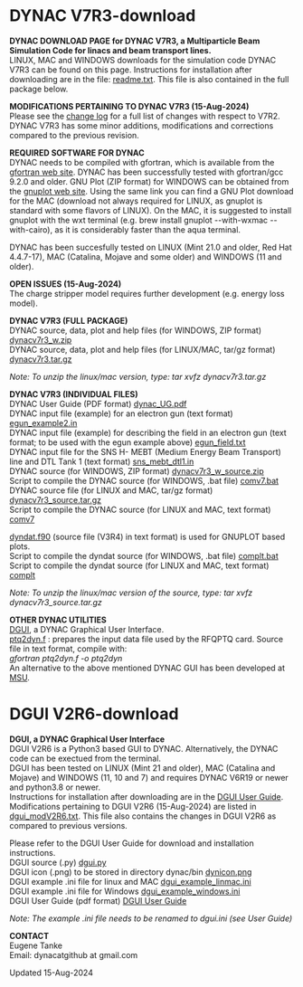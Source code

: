 # DYNAC V7R3-download 
**DYNAC DOWNLOAD PAGE for DYNAC V7R3, a Multiparticle Beam Simulation Code for linacs and beam transport lines.**  
LINUX, MAC and WINDOWS downloads for the simulation code DYNAC V7R3 can be found on this page. Instructions for installation after downloading are in the file: [readme.txt](https://github.com/dynac-source/DYNAC-download/blob/main/readme.txt). This file is also contained in the full package below.

**MODIFICATIONS PERTAINING TO DYNAC V7R3 (15-Aug-2024)**  
Please see the [change log](https://github.com/dynac-source/DYNAC-download/blob/main/modV7R4.txt) for a full list of changes with respect to V7R2.  
DYNAC V7R3 has some minor additions, modifications and corrections compared to the previous revision.


**REQUIRED SOFTWARE FOR DYNAC**  
DYNAC needs to be compiled with gfortran, which is available from the [gfortran web site](http://gcc.gnu.org/wiki/GFortranBinaries). DYNAC has been successfully tested with gfortran/gcc 9.2.0 and older.
GNU Plot (ZIP format) for WINDOWS can be obtained from the [gnuplot web site](http://sourceforge.net/projects/gnuplot/).
Using the same link you can find a GNU Plot download for the MAC (download not always required for LINUX, as gnuplot is standard with some flavors of LINUX). On the MAC, it is suggested to install gnuplot with the wxt terminal (e.g. brew install gnuplot --with-wxmac --with-cairo), as it is considerably faster than the aqua terminal.

DYNAC has been succesfully tested on LINUX (Mint 21.0 and older, Red Hat 4.4.7-17), MAC (Catalina, Mojave and some older) and WINDOWS (11 and older).

**OPEN ISSUES (15-Aug-2024)**  
The charge stripper model requires further development (e.g. energy loss model).

**DYNAC V7R3 (FULL PACKAGE)**  
DYNAC source, data, plot and help files (for WINDOWS, ZIP format) [dynacv7r3_w.zip](https://github.com/dynac-source/DYNAC-download-V7R3/blob/main/dynacv7r3_w.zip)  
DYNAC source, data, plot and help files (for LINUX/MAC, tar/gz format) [dynacv7r3.tar.gz](https://github.com/dynac-source/DYNAC-download-V7R3/blob/main/dynacv7r3.tar.gz)  

*Note: To unzip the linux/mac version, type: tar xvfz dynacv7r3.tar.gz*   

**DYNAC V7R3 (INDIVIDUAL FILES)**  
DYNAC User Guide (PDF format) [dynac_UG.pdf](https://github.com/dynac-source/DYNAC-download-V7R3/blob/main/dynac_UG.pdf)  
DYNAC input file (example) for an electron gun (text format) [egun_example2.in](https://github.com/dynac-source/DYNAC-download-V7R3/blob/main/egun_example2.in)  
DYNAC input file (example) for describing the field in an electron gun (text format; to be used with the egun example above) [egun_field.txt](https://github.com/dynac-source/DYNAC-download/files/6633699/egun_field.txt)  
DYNAC input file for the SNS H- MEBT (Medium Energy Beam Transport) line and DTL Tank 1 (text format) [sns_mebt_dtl1.in](https://github.com/dynac-source/DYNAC-download/blob/main/sns_mebt_dtl1.in)  
DYNAC source (for WINDOWS, ZIP format) [dynacv7r3_w_source.zip](https://github.com/dynac-source/DYNAC-download-V7R3/blob/main/dynacv7r3_w_source.zip)  
Script to compile the DYNAC source (for WINDOWS, .bat file) [comv7.bat](https://github.com/dynac-source/DYNAC-download/blob/main/comv7.bat)  
DYNAC source file (for LINUX and MAC, tar/gz format) [dynacv7r3_source.tar.gz](https://github.com/dynac-source/DYNAC-download-V7R3/blob/main/dynacv7r3_source.tar.gz)  
Script to compile the DYNAC source (for LINUX and MAC, text format) [comv7](https://github.com/dynac-source/DYNAC-download/blob/main/comv7)  


[dyndat.f90](https://github.com/dynac-source/DYNAC-download-V7R3/blob/main/dyndat.f90) (source file (V3R4) in text format) is used for GNUPLOT based plots.  
Script to compile the dyndat source (for WINDOWS, .bat file) [complt.bat](https://github.com/dynac-source/DYNAC-download/blob/main/complt.bat)  
Script to compile the dyndat source (for LINUX and MAC, text format) [complt](https://github.com/dynac-source/DYNAC-download/blob/main/complt)  

*Note: To unzip the linux/mac version of the source, type: tar xvfz dynacv7r3_source.tar.gz*

**OTHER DYNAC UTILITIES**  
[DGUI](https://github.com/dynac-source/DYNAC-download-V7R3/blob/main/README.md#dgui-v2r6-download), a DYNAC Graphical User Interface.  
[ptq2dyn.f](https://github.com/dynac-source/DYNAC-download/blob/main/ptq2dyn.f) : prepares the input data file used by the RFQPTQ card. Source file in text format, compile with:  
*gfortran ptq2dyn.f -o ptq2dyn*  
An alternative to the above mentioned DYNAC GUI has been developed at [MSU](https://github.com/NSCLAlt/DynacGUI).

# DGUI V2R6-download
**DGUI, a DYNAC Graphical User Interface**  
DGUI V2R6 is a Python3 based GUI to DYNAC. Alternatively, the DYNAC code can be exectued from the terminal.  
DGUI has been tested on LINUX (Mint 21 and older), MAC (Catalina and Mojave) and WINDOWS (11, 10 and 7) and requires DYNAC V6R19 or newer and python3.8 or newer.  
Instructions for installation after downloading are in the [DGUI User Guide](https://github.com/dynac-source/DYNAC-download-V7R3/blob/main/dgui_UG.pdf).  
Modifications pertaining to DGUI V2R6 (15-Aug-2024) are listed in [dgui_modV2R6.txt](https://github.com/dynac-source/DYNAC-download-V7R3/blob/main/dgui_modV2R6.txt). This file also contains the changes in DGUI V2R6 as compared to previous versions.   

Please refer to the DGUI User Guide for download and installation instructions.  
DGUI source (.py) [dgui.py](https://github.com/dynac-source/DYNAC-download-V7R3/blob/main/dgui.py)  
DGUI icon (.png) to be stored in directory dynac/bin [dynicon.png](https://github.com/dynac-source/DYNAC-download/blob/main/dynicon.png)  
DGUI example .ini file for linux and MAC [dgui_example_linmac.ini](https://github.com/dynac-source/DYNAC-download/blob/main/dgui_example_linmac.ini)  
DGUI example .ini file for  Windows [dgui_example_windows.ini](https://github.com/dynac-source/DYNAC-download/blob/main/dgui_example_windows.ini)  
DGUI User Guide (pdf format) [DGUI User Guide](https://github.com/dynac-source/DYNAC-download-V7R3/blob/main/dgui_UG.pdf)  

*Note: The example .ini file needs to be renamed to dgui.ini (see User Guide)*  

**CONTACT**  
Eugene Tanke  
Email: dynacatgithub at gmail.com  

Updated 15-Aug-2024
  
  



